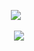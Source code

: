 <p align="center">
</a>
<img src="https://komarev.com/ghpvc/?username=warmthekettle&color=f7a3da&base=1000&style=flat&label=_⠀_CAUGHT_YOU_DROWNING_IN_DEPT?_⠀_" />⠀
<p align="center">

<p align="center">
  <img src="https://i.pinimg.com/736x/5b/48/21/5b482135b1cfcd950d0e3589b8dba6e2.jpg"/>
</p>
 <br>
